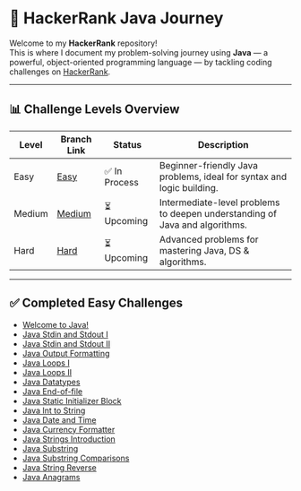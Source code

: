 # 🚀 HackerRank Java Journey

Welcome to my **HackerRank** repository!  
This is where I document my problem-solving journey using **Java** — a powerful, object-oriented programming language — by tackling coding challenges on [HackerRank](https://www.hackerrank.com/).

---

## 📊 Challenge Levels Overview

| Level   | Branch Link                                                                 | Status        | Description                                                                 |
|---------|------------------------------------------------------------------------------|----------------|-----------------------------------------------------------------------------|
| Easy    | [Easy](https://github.com/Sandhiya-1718/HackerRank/tree/easy)     | ✅ In Process | Beginner-friendly Java problems, ideal for syntax and logic building.      |
| Medium  | [Medium](https://github.com/Sandhiya-1718/HackerRank/tree/medium) | ⏳ Upcoming   | Intermediate-level problems to deepen understanding of Java and algorithms.|
| Hard    | [Hard](https://github.com/Sandhiya-1718/HackerRank/tree/hard)     | ⏳ Upcoming   | Advanced problems for mastering Java, DS & algorithms.                     |

---

## ✅ Completed Easy Challenges

- [Welcome to Java!](https://github.com/Sandhiya-1718/HackerRank/tree/easy/WelcomeToJava.java)
- [Java Stdin and Stdout I](https://github.com/Sandhiya-1718/HackerRank/tree/easy/JavaStdinAndStdoutI.java)
- [Java Stdin and Stdout II](https://github.com/Sandhiya-1718/HackerRank/tree/easy/JavaStdinAndStdoutII.java)
- [Java Output Formatting](https://github.com/Sandhiya-1718/HackerRank/tree/easy/JavaOutputFormatting.java)
- [Java Loops I](https://github.com/Sandhiya-1718/HackerRank/tree/easy/JavaLoopsI.java)
- [Java Loops II](https://github.com/Sandhiya-1718/HackerRank/tree/easy/JavaLoopsII.java)
- [Java Datatypes](https://github.com/Sandhiya-1718/HackerRank/tree/easy/JavaDatatypes.java)
- [Java End-of-file](https://github.com/Sandhiya-1718/HackerRank/tree/easy/JavaEndOfFile.java)
- [Java Static Initializer Block](https://github.com/Sandhiya-1718/HackerRank/tree/easy/JavaStaticInitializerBlock.java)
- [Java Int to String](https://github.com/Sandhiya-1718/HackerRank/tree/easy/JavaIntToString.java)
- [Java Date and Time](https://github.com/Sandhiya-1718/HackerRank/tree/easy/JavaDateAndTime.java)
- [Java Currency Formatter](https://github.com/Sandhiya-1718/HackerRank/tree/easy/JavaCurrencyFormatter.java)
- [Java Strings Introduction](https://github.com/Sandhiya-1718/HackerRank/tree/easy/JavaStringsIntroduction.java)
- [Java Substring](https://github.com/Sandhiya-1718/HackerRank/tree/easy/JavaSubstring.java)
- [Java Substring Comparisons](https://github.com/Sandhiya-1718/HackerRank/tree/easy/JavaSubstringComparisons.java)
- [Java String Reverse](https://github.com/Sandhiya-1718/HackerRank/tree/easy/JavaStringReverse.java)
- [Java Anagrams](https://github.com/Sandhiya-1718/HackerRank/tree/easy/JavaAnagrams.java)
